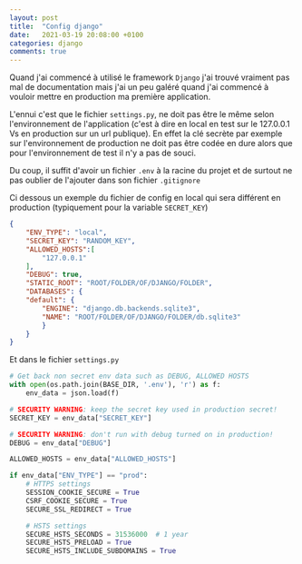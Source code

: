 ```yaml
---
layout: post
title:  "Config django"
date:   2021-03-19 20:08:00 +0100
categories: django
comments: true 
---
```


Quand j'ai commencé à utilisé le framework `Django` j'ai trouvé vraiment pas mal de documentation mais j'ai un peu galéré quand j'ai commencé à vouloir mettre en production ma première application. 

L'ennui c'est que le fichier `settings.py`, ne doit pas être le même selon l'environnement de l'application (c'est à dire en local en test sur le 127.0.0.1 Vs en production sur un url publique). En effet la clé secrète par exemple sur l'environnement de production ne doit pas être codée en dure alors que pour l'environnement de test il n'y a pas de souci.

Du coup, il suffit d'avoir un fichier `.env` à la racine du projet et de surtout ne pas oublier de l'ajouter dans son fichier `.gitignore`

Ci dessous un exemple du fichier de config en local qui sera différent en production (typiquement pour la variable `SECRET_KEY`)

```json
{
    "ENV_TYPE": "local",
    "SECRET_KEY": "RANDOM_KEY",
    "ALLOWED_HOSTS":[
        "127.0.0.1"
    ],
    "DEBUG": true,
    "STATIC_ROOT": "ROOT/FOLDER/OF/DJANGO/FOLDER",
    "DATABASES": {
    "default": {
        "ENGINE": "django.db.backends.sqlite3",
        "NAME": "ROOT/FOLDER/OF/DJANGO/FOLDER/db.sqlite3"
        }
    }
}
```

Et dans le fichier `settings.py`

```python
# Get back non secret env data such as DEBUG, ALLOWED HOSTS
with open(os.path.join(BASE_DIR, '.env'), 'r') as f:
    env_data = json.load(f)

# SECURITY WARNING: keep the secret key used in production secret!
SECRET_KEY = env_data["SECRET_KEY"]

# SECURITY WARNING: don't run with debug turned on in production!
DEBUG = env_data["DEBUG"]

ALLOWED_HOSTS = env_data["ALLOWED_HOSTS"]

if env_data["ENV_TYPE"] == "prod":
    # HTTPS settings
    SESSION_COOKIE_SECURE = True
    CSRF_COOKIE_SECURE = True
    SECURE_SSL_REDIRECT = True

    # HSTS settings
    SECURE_HSTS_SECONDS = 31536000  # 1 year
    SECURE_HSTS_PRELOAD = True
    SECURE_HSTS_INCLUDE_SUBDOMAINS = True
```
